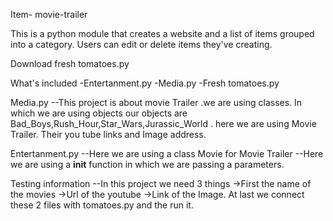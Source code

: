 Item- movie-trailer

This is a python module that creates a website and  a list of items grouped into a category.
Users can edit or delete items they've creating. 

Download
fresh tomatoes.py

What's included
-Entertanment.py
-Media.py
-Fresh tomatoes.py

Media.py
--This project is about movie Trailer .we are using classes.
In which we are using objects our objects are
Bad_Boys,Rush_Hour,Star_Wars,Jurassic_World .
here we are using Movie Trailer.
Their you tube links and Image address.

Entertanment.py
--Here we are using a class Movie for Movie Trailer
--Here we are using a __init__ function
  in which we are passing a parameters.
  
 Testing information
 --In this project we need 3 things 
    ->First the name of the movies 
    ->Url of the youtube
    ->Link of the Image.
 At last we connect these 2 files with tomatoes.py and the run it.
